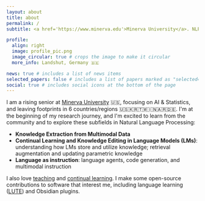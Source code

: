 ```yaml
---
layout: about
title: about
permalink: /
subtitle: <a href='https://www.minerva.edu'>Minerva University</a>. NLP Student Researcher.

profile:
  align: right
  image: profile_pic.png
  image_circular: true # crops the image to make it circular
  more_info: Landshut, Germany 🇩🇪

news: true # includes a list of news items
selected_papers: false # includes a list of papers marked as "selected={true}"
social: true # includes social icons at the bottom of the page
---
```


I am a rising senior at [Minerva University](https://www.minerva.edu) 🇺🇸, focusing on AI & Statistics, and leaving footprints in 6 countries/regions 🇺🇸🇰🇷🇹🇼🇮🇳🇦🇷🇩🇪. I'm at the beginning of my research journey, and I'm excited to learn from the community and to explore these subfields in Natural Language Processing:

- **Knowledge Extraction from Multimodal Data**
- **Continual Learning and Knowledge Editing in Language Models (LMs)**: understanding how LMs store and utilize knowledge; retrieval augmentation and updating parametric knowledge
- **Language as instruction**: language agents, code generation, and multimodal instruction

I also love [teaching](https://chiffonng.github.io/teaching/) and [continual learning](https://chiffonng.github.io/learn-in-public/). I make some open-source contributions to software that interest me, including language learning ([LUTE](https://luteorg.github.io/lute-manual/intro.html)) and Obsidian plugins.
